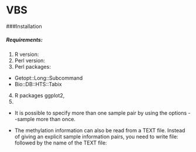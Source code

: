 # VBS

###Installation
##### Requirements:
1. R version: 
2. Perl version: 
3. Perl packages:
* Getopt::Long::Subcommand
* Bio::DB::HTS::Tabix

4. R packages
   ggplot2, 
5. 


* It is possible to specify more than one sample pair by using the options --sample more than once. 

* The methylation information can also be read from a TEXT file. Instead of giving an explicit sample information pairs, you need to write file: followed by the name of the TEXT file:


